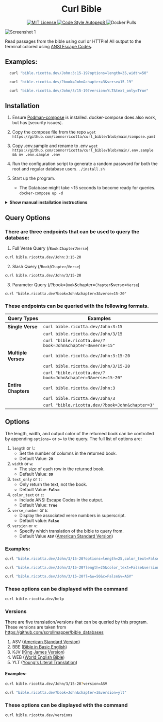 <h1 align="center">
Curl Bible 
</h1>
<p align="center">
  <a href="https://github.com/aws/mit-0">
    <img src="https://img.shields.io/badge/License-MIT-green" alt="MIT License">
  </a>
  <a href="https://pypi.org/project/autopep8/"> 
    <img src="https://img.shields.io/badge/code--style-autopep8-blue" alt="Code Style Autopep8">
  </a href="https://hub.docker.com/repository/docker/connorricotta/curl_bible">
    <img src=" https://img.shields.io/docker/pulls/connorricotta/curl_bible " alt="Docker Pulls">
  </a> 
  <!-- </a href="https://github.com/connorricotta/curl_bible">
    <img src="https://img.shields.io/github/pipenv/locked/python-version/connorricotta/curl_bible" alt="Python Version">
  </a> -->

</p>

![Screenshot 1](https://cdn.discordapp.com/attachments/775917117290709042/981019274560823346/unknown.png "Our logo")

Read passages from the bible using curl or HTTPie! All output to the terminal colored using [ANSI Escape Codes](https://en.wikipedia.org/wiki/ANSI_escape_code).

## Examples:

```sh
  curl "bible.ricotta.dev/John:3:15-19?options=length=35,width=50"

  curl "bible.ricotta.dev/?book=John&chapter=3&verse=15-19"

  curl "bible.ricotta.dev/John/3/15-19?version=YLT&text_only=True"
```

## Installation

1. Ensure [Podman-compose](https://docs.docker.com/compose/install/) is installed.
   docker-compose does also work, but has [security issues].
2. Copy the compose file from the repo
   `wget https://github.com/connorricotta/curl_bible/blob/main/compose.yaml `
3. Copy .env.sample and rename to .env
   `wget https://github.com/connorricotta/curl_bible/blob/main/.env.sample && mv .env.sample .env`
4. Run the configuration script to generate a random password for both the root and regular database users.
   `./install.sh `

5. Start up the program.
   - The Database might take ~15 seconds to become ready for queries.
     `docker-compose up -d`

<details><summary><b>Show manual installation instructions</b></summary>

1. Ensure [Python3](https://www.python.org/downloads/), [pip](https://pip.pypa.io/en/stable/installation/), and [pipenv](https://pypi.org/project/pipenv/) are installed.
2. Change directory into the python directory and create a pipenv environment.

```sh
cd python
pipenv shell
```

3. Start up the backend server with this command (more options can be found [here](https://docs.gunicorn.org/en/stable/settings.html?highlight=logging#logging))

```sh
gunicorn --bind 0.0.0.0:10000 wsgi:app --log-level warning --error-logfile error.log --capture-output --log-config logging.conf
```

4. Ensure that [mariadb](https://www.digitalocean.com/community/tutorials/how-to-install-mariadb-on-ubuntu-20-04) is installed and you are able to connect to it.
5. Open up mariadb and enter the following commands
   > The words in {braces} should be replaced with different values

```sh
CREATE USER 'bibleman'@'localhost' IDENTIFIED BY '{newpassword}'
CREATE DATABASE IF NOT EXISTS bible;
GRANT ALL PRIVILEGES ON bible.* TO 'bibleman'@'localhost';
FLUSH PRIVILEGES;
exit;
```

6. Import the SQL dump into the bible database.

```sh
sudo mysql -u root -p bible < {path to directory}/curl_bible/sql/bible-mysql.sql
```

7. Modify python/.env to make sure MYSQL_PASSWORD and DB_PORT match your current configuration.

```sh
MYSQL_ROOT_USER=root
MYSQL_ROOT_PASSWORD={changeme123}
MYSQL_USER=bibleman
MYSQL_PASSWORD={changemealso}
MYSQL_DATABASE=bible
DB_HOST=bible_db
DB_PORT=3306
```

</details>

## Query Options

### There are three endpoints that can be used to query the database:

1. Full Verse Query (/`Book`:`Chapter`:`Verse`)

```sh
curl bible.ricotta.dev/John:3:15-20
```

2. Slash Query (/`Book`/`Chapter`/`Verse`)

```sh
curl bible.ricotta.dev/John/3/15-20
```

3. Parameter Query (/?book=`Book`&chapter=`Chapter`&verse=`Verse`)

`curl "bible.ricotta.dev?book=John&chapter=3&verse=15-20"`

### These endpoints can be queried with the following formats.

| **Query Types**     | **Examples**                                                |
| ------------------- | ----------------------------------------------------------- |
| **Single Verse**    | `curl bible.ricotta.dev/John:3:15`                          |
|                     | `curl bible.ricotta.dev/John/3/15`                          |
|                     | `curl "bible.ricotta.dev/?book=John&chapter=3&verse=15"`    |
| **Multiple Verses** | `curl bible.ricotta.dev/John:3:15-20`                       |
|                     | `curl bible.ricotta.dev/John/3/15-20`                       |
|                     | `curl "bible.ricotta.dev/?book=John&chapter=3&verse=15-20"` |
| **Entire Chapters** | `curl bible.ricotta.dev/John:3`                             |
|                     | `curl bible.ricotta.dev/John/3`                             |
|                     | `curl "bible.ricotta.dev/?book=John&chapter=3"`             |

## Options

The length, width, and output color of the returned book can be controlled by appending `options=` or `o=` to the query. The full list of options are:

1. `length` or `l`:
   - Set the number of columns in the returned book.
   - Default Value: **`20`**
2. `width` or `w`:
   - The size of each row in the returned book.
   - Default Value: **`80`**
3. `text_only` or `t`:
   - Only return the text, not the book.
   - Default Value: **`False`**
4. `color_text` or `c`:
   - Include ANSI Escape Codes in the output.
   - Default Value: **`True`**
5. `verse_number` or `b`:
   - Display the associated verse numbers in superscript.
   - Default value: **`False`**
6. `version` or `v`:
   - Specify which translation of the bible to query from.
   - Default Value **`ASV`** ([American Standard Version](https://en.wikipedia.org/wiki/American_Standard_Version))

### Examples:

```sh
curl "bible.ricotta.dev/John/3/15-20?options=length=25,color_text=False,version=ASV"

curl "bible.ricotta.dev/John/3/15-20?length=25&color_text=False&version=ASV"

curl "bible.ricotta.dev/John/3/15-20?l=&w=50&c=False&v=ASV"
```

### These options can be displayed with the command

```sh
curl bible.ricotta.dev/help
```

### Versions

There are five translation/versions that can be queried by this program.
These versions are taken from https://github.com/scrollmapper/bible_databases

1. ASV ([American Standard Version](https://en.wikipedia.org/wiki/American_Standard_Version))
2. BBE ([Bible in Basic English](https://en.wikipedia.org/wiki/Bible_in_Basic_English))
3. KJV ([King James Version](https://en.wikipedia.org/wiki/King_James_Version))
4. WEB ([World English Bible](https://en.wikipedia.org/wiki/World_English_Bible))
5. YLT ([Young's Literal Translation](https://en.wikipedia.org/wiki/Young%27s_Literal_Translation))

#### Examples:

```sh
curl bible.ricotta.dev/John/3/15-20?version=ASV

curl "bible.ricotta.dev?book=John&chapter=3&version=ylt"
```

### These options can be displayed with the command

```sh
curl bible.ricotta.dev/versions
```
